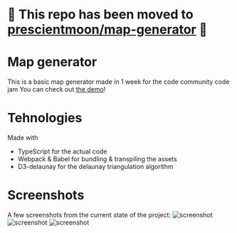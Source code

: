 # 🚧 This repo has been moved to [prescientmoon/map-generator](https://github.com/prescientmoon/map-generator) 🚧
# Map generator

This is a basic map generator made in 1 week for the code community code jam
You can check out [the demo](https://mateiadrielrafael.github.io/map-generator/)!

# Tehnologies

Made with

- TypeScript for the actual code
- Webpack & Babel for bundling & transpiling the assets
- D3-delaunay for the delaunay triangulation algorithm

# Screenshots

A few screenshots from the current state of the project:
![screenshot](screenshots/1.png)
![screenshot](screenshots/2.png)
![screenshot](screenshots/3.png)
